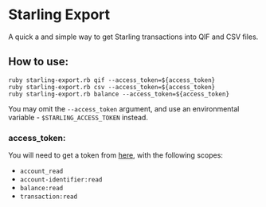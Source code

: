 # Starling Export

A quick a and simple way to get Starling transactions into QIF and CSV files.

## How to use:

```
ruby starling-export.rb qif --access_token=${access_token}
ruby starling-export.rb csv --access_token=${access_token}
ruby starling-export.rb balance --access_token=${access_token}
```

You may omit the `--access_token` argument, and use an environmental
variable - `$STARLING_ACCESS_TOKEN` instead.

### access_token:

You will need to get a token from [here][token_req], with the
following scopes:

- `account_read`
- `account-identifier:read`
- `balance:read`
- `transaction:read`

[token_req]: https://developer.starlingbank.com/token/list
